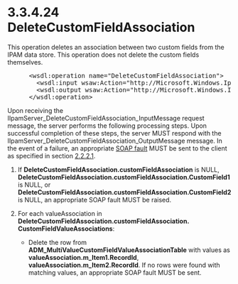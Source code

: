 <html dir="LTR" xmlns:mshelp="http://msdn.microsoft.com/mshelp" xmlns:ddue="http://ddue.schemas.microsoft.com/authoring/2003/5" xmlns:xlink="http://www.w3.org/1999/xlink" xmlns:tool="http://www.microsoft.com/tooltip">
 <body>
 <div id="header">
 <h1 class="heading">3.3.4.24 DeleteCustomFieldAssociation</h1>
 </div>
 <div id="mainSection">
 <div id="mainBody">
 <div id="allHistory" class="saveHistory"></div>
 <div id="sectionSection0" class="section" name="collapseableSection">
 

<p>This operation deletes an association between two custom
fields from the IPAM data store. This operation does not delete the custom
fields themselves.</p>

<dl>
<dd>
<div><pre> &lt;wsdl:operation name=&quot;DeleteCustomFieldAssociation&quot;&gt;
   &lt;wsdl:input wsaw:Action=&quot;http://Microsoft.Windows.Ipam/IIpamServer/DeleteCustomFieldAssociation&quot; message=&quot;ipam:IIpamServer_DeleteCustomFieldAssociation_InputMessage&quot; /&gt;
   &lt;wsdl:output wsaw:Action=&quot;http://Microsoft.Windows.Ipam/IIpamServer/DeleteCustomFieldAssociationResponse&quot; message=&quot;ipam:IIpamServer_DeleteCustomFieldAssociation_OutputMessage&quot; /&gt;
 &lt;/wsdl:operation&gt; 
</pre></div>
</dd></dl>

<p>Upon receiving the
IIpamServer_DeleteCustomFieldAssociation_InputMessage request message, the
server performs the following processing steps. Upon successful completion of
these steps, the server MUST respond with the
IIpamServer_DeleteCustomFieldAssociation_OutputMessage message. In the event of
a failure, an appropriate <a href="21b4a631-8f28-420f-822f-c5f879d5046e.md#gt_ec8728a8-1a75-426f-8767-aa1932c7c19f">SOAP
fault</a> MUST be sent to the client as specified in section <a href="a90ad88d-2468-4ac1-bbb9-8f921d15bbc8.md">2.2.2.1</a>.</p>

<ol><li><p><span> </span>If <b>DeleteCustomFieldAssociation.customFieldAssociation</b>
is NULL, <b>DeleteCustomFieldAssociation.customFieldAssociation.CustomField1</b>
is NULL, or <b>DeleteCustomFieldAssociation.customFieldAssociation.CustomField2</b>
is NULL, an appropriate SOAP fault MUST be raised.</p>

</li><li><p><span> </span>For each
valueAssociation in <b>DeleteCustomFieldAssociation.customFieldAssociation.
CustomFieldValueAssociations</b>:</p>

<ul><li><p><span><span> </span></span>Delete
the row from <b>ADM_MultiValueCustomFieldValueAssociationTable</b> with values
as <b>valueAssociation.m_Item1.RecordId</b>, <b>valueAssociation.m_Item2.RecordId</b>.
If no rows were found with matching values, an appropriate SOAP fault MUST be
sent.</p>

</li></ul></li></ol>
 </div>
 </div>
 </div>
 </body>
</html>